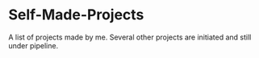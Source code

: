 # Self-Made-Projects
A list of projects made by me. Several other projects are initiated and still under pipeline.
